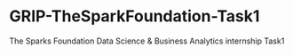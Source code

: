 # GRIP-TheSparkFoundation-Task1
The Sparks Foundation Data Science &amp; Business Analytics internship Task1
